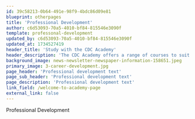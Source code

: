 ```yaml
---
id: 39c58213-0b64-491e-98f9-4bdc86d09e81
blueprint: otherpages
title: 'Professional Development'
author: c6d53093-70a5-4010-bf84-815546e3090f
template: professonal-development
updated_by: c6d53093-70a5-4010-bf84-815546e3090f
updated_at: 1734527419
header_title: 'Study with the CDC Academy'
header_description: 'The CDC Academy offers a range of courses to suit individuals and organizations. These include professional courses from Microsoft, AWS, Cisco, CompTIA, etc.'
background_image: news-newsletter-newspaper-information-158651.jpeg
primary_image: 3-career-development.jpg
page_header: 'Professional development text'
page_sub_header: 'Professional development text'
page_description: 'Professional development text'
link_field: /welcome-to-academy-page
external_link: false
---
```

Professional Development